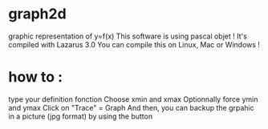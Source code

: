 # graph2d
graphic representation of y=f(x)
This software is using pascal objet !
It's compiled with Lazarus 3.0
You can compile this on Linux, Mac or Windows !

# how to :
type your definition fonction
Choose xmin and xmax
Optionnally force ymin and ymax
Click on "Trace" = Graph
And then, you can backup the grpahic in a picture (jpg format) by using the button


